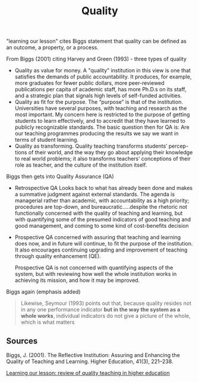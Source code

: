 ﻿---
backlinks:
- title: Quality teaching
  url: /sense/Quality-and-teaching/quality-teaching.html
title: Quality
---
"learning our lesson" cites Biggs statement that quality can be defined as an outcome, a property, or a process.

From Biggs (2001) citing Harvey and Green (1993) - three types of quality

- Quality as value for money.
  A "quality" institution in this view is one that satisfies the demands of public accountability. It produces, for example, more graduates for fewer public dollars, more peer-reviewed publications per capita of academic staff, has more Ph.D.s on its staff, and a strategic plan that signals high levels of self-funded activities.
- Quality as fit for the purpose.
  The “purpose” is that of the institution. Universities have several purposes, with teaching and research as the most important. My concern here is restricted to the purpose of getting students to learn effectively, and to accredit that they have learned to publicly recognizable standards. The basic question then for QA is: Are our teaching programmes producing the results we say we want in terms of student learning.
- Quality as transforming.
  Quality teaching transforms students’ percep- tions of their world, and the way they go about applying their knowledge to real world problems; it also transforms teachers’ conceptions of their role as teacher, and the culture of the institution itself.

Biggs then gets into Quality Assurance (QA)

- Retrospective QA
  Looks back to what has already been done and makes a summative judgment against external standards. The agenda is managerial rather than academic, with accountability as a high priority; procedures are top-down, and bureaucratic.....despite the rhetoric not functionally concerned with the quality of teaching and learning, but with quantifying some of the presumed indicators of good teaching and good management, and coming to some kind of cost-benefits decision
- Prospective QA
  concerned with assuring that teaching and learning does now, and in future will continue, to fit the purpose of the institution. It also encourages continuing upgrading and improvement of teaching through quality enhancement (QE).
  
  Prospective QA is not concerned with quantifying aspects of the system, but with reviewing how well the whole institution works in achieving its mission, and how it may be improved.

Biggs again (emphasis added)
> Likewise, Seymour (1993) points out that, because quality resides not in any one performance indicator **but in the way the system as a whole works**, individual indicators do not give a picture of the whole, which is what matters

## Sources

Biggs, J. (2001). The Reflective Institution: Assuring and Enhancing the Quality of Teaching and Learning. Higher Education, 41(3), 221–238.

[Learning our lesson: review of quality teaching in higher education](https://books.google.com.au/books?hl=en&lr=&id=mi7WAgAAQBAJ&oi=fnd&pg=PA3&ots=ouJUSq3gfK&sig=Ru_9fhmtXA1Dsu7d_kZJFmoRcB0#v=onepage&q&f=false")